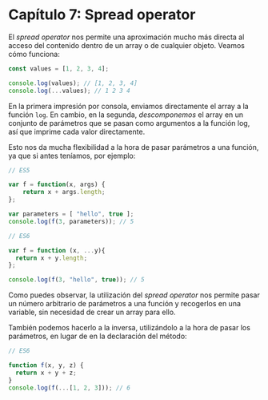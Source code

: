 # Capítulo 7: Spread operator

El *spread operator* nos permite una aproximación mucho más directa al acceso del contenido dentro de un array o de cualquier objeto. Veamos cómo funciona:

```javascript
const values = [1, 2, 3, 4];

console.log(values); // [1, 2, 3, 4]
console.log(...values); // 1 2 3 4
```

En la primera impresión por consola, enviamos directamente el array a la función `log`. En cambio, en la segunda, *descomponemos* el array en un conjunto de parámetros que se pasan como argumentos a la función log, así que imprime cada valor directamente.

Esto nos da mucha flexibilidad a la hora de pasar parámetros a una función, ya que si antes teníamos, por ejemplo:

```javascript
// ES5

var f = function(x, args) {
    return x + args.length;
};

var parameters = [ "hello", true ];
console.log(f(3, parameters)); // 5
```

```javascript
// ES6

var f = function (x, ...y){
  return x + y.length;
};

console.log(f(3, "hello", true)); // 5
```

Como puedes observar, la utilización del *spread operator* nos permite pasar un número arbitrario de parámetros a una función y recogerlos en una variable, sin necesidad de crear un array para ello.

También podemos hacerlo a la inversa, utilizándolo a la hora de pasar los parámetros, en lugar de en la declaración del método:

```javascript
// ES6

function f(x, y, z) {
  return x + y + z;
}
console.log(f(...[1, 2, 3])); // 6
```